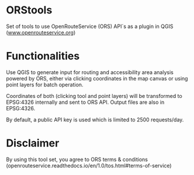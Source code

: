 # ORStools
Set of tools to use OpenRouteService (ORS) API´s as a plugin in QGIS (www.openrouteservice.org)

# Functionalities
Use QGIS to generate input for routing and accessibility area analysis powered by ORS, either via clicking coordinates in the map canvas or using point layers for batch operation. 

Coordinates of both (clicking tool and point layers) will be transformed to EPSG:4326 internally and sent to ORS API. Output files are also in EPSG:4326.

By default, a public API key is used which is limited to 2500 requests/day.

# Disclaimer
By using this tool set, you agree to ORS terms & conditions (openrouteservice.readthedocs.io/en/1.0/tos.html#terms-of-service)
